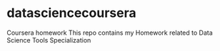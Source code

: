 # datasciencecoursera
Coursera homework
This repo contains my Homework related to Data Science Tools Specialization

